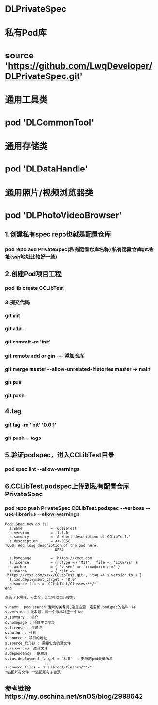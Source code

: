 # DLPrivateSpec
# 私有Pod库
# source 'https://github.com/LwqDeveloper/DLPrivateSpec.git'
# 通用工具类
# pod 'DLCommonTool'  
# 通用存储类
# pod 'DLDataHandle'  
# 通用照片/视频浏览器类
# pod 'DLPhotoVideoBrowser'  



## 1.创建私有spec repo也就是配置仓库
### pod repo add PrivateSpec(私有配置仓库名称) 私有配置仓库git地址(ssh地址比较好一些)

## 2.创建Pod项目工程
### pod lib create CCLibTest

### 3.提交代码
### git init
### git add .
### git commit -m 'init'
### git remote add origin ---  添加仓库
### git merge master --allow-unrelated-histories    master -> main
### git pull 
### git push

## 4.tag
### git tag -m 'init' '0.0.1'
### git push --tags

## 5.验证podspec，进入CCLibTest目录
### pod spec lint --allow-warnings

## 6.CCLibTest.podspec上传到私有配置仓库PrivateSpec
### pod repo push PrivateSpec CCLibTest.podspec --verbose --use-libraries --allow-warnings
  
  

    Pod::Spec.new do |s|
      s.name             = 'CCLibTest'
      s.version          = '1.0.0'
      s.summary          = 'A short description of CCLibTest.'
      s.description      = <<-DESC
    TODO: Add long description of the pod here.
                           DESC

      s.homepage         = 'https://xxxx.com'
      s.license          = { :type => 'MIT', :file => 'LICENSE' }
      s.author           = { 'w_sen' => 'xxxx@xxxx.com' }
      s.source           = { :git => 'https://xxxx.com/xxxx/CCLibTest.git', :tag => s.version.to_s }
      s.ios.deployment_target = '8.0'
      s.source_files = 'CCLibTest/Classes/**/*'
    end

    查阅了下解释，不太全，其实可以自行搜索，

    s.name ：pod search 搜索的关键词,注意这里一定要和.podspec的名称一样
    s.version ：版本号，每一个版本对应一个tag
    s.summary : 简介
    s.homepage : 项目主页地址
    s.license : 许可证
    s.author : 作者
    s.source : 项目的地址
    s.source_files : 需要包含的源文件
    s.resources: 资源文件
    s.dependency ：依赖库
    s.ios.deployment_target = '8.0'  : 支持的pod最低版本

    s.source_files = 'CCLibTest/Classes/**/*'
    *匹配所有文件 **匹配所有子目录
  
  

## 参考链接https://my.oschina.net/snOS/blog/2998642
